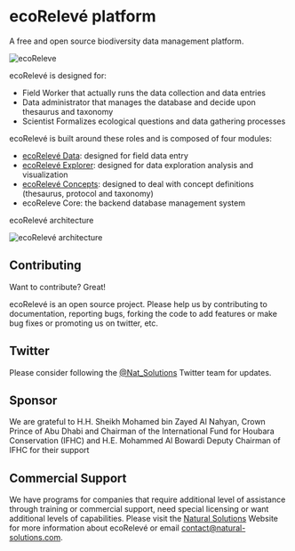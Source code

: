 ecoRelevé platform
=========
A free and open source biodiversity data management platform.

![ecoReleve](http://ecoreleve.googlecode.com/files/ecoreleve%20logo%20small.jpg)

ecoRelevé is designed for:

* Field Worker that actually runs the data collection and data entries
* Data administrator that manages the database and decide upon thesaurus and taxonomy 
* Scientist Formalizes ecological questions and data gathering processes

ecoRelevé is built around these roles and is composed of four modules:


* [ecoRelevé Data](http://naturalsolutions.github.com/ecoReleve-Mobile/): designed for field data entry
* [ecoRelevé Explorer](http://naturalsolutions.github.com/ecoReleve-Explorer/): designed for data exploration analysis and visualization
* [ecoRelevé Concepts](http://naturalsolutions.github.com/ecoReleve-Concepts/): designed to deal with concept definitions (thesaurus, protocol and taxonomy)
* ecoReleve Core: the backend database management system

ecoRelevé architecture

![ecoRelevé architecture](https://raw.github.com/NaturalSolutions/ecoReleve/master/Images/ecoReleve.png)

Contributing
------------

Want to contribute? Great!

ecoRelevé is an open source project. Please help us by contributing to documentation, reporting bugs, forking the code to add features or make bug fixes or promoting us on twitter, etc.

Twitter
------------
Please consider following the [@Nat_Solutions](https://twitter.com/Nat_Solutions) Twitter team for updates.


Sponsor
------------

We are grateful to H.H. Sheikh Mohamed bin Zayed Al Nahyan, Crown Prince of Abu Dhabi and Chairman of the International Fund for Houbara Conservation (IFHC) and  H.E. Mohammed Al Bowardi Deputy Chairman of IFHC for their support

Commercial Support
------------

We have programs for companies that require additional level of assistance through training or commercial support, need special licensing or want additional levels of capabilities. Please visit the  [Natural Solutions](http://www.natural-solutions.eu/) Website for more information about ecoRelevé or email contact@natural-solutions.com.


